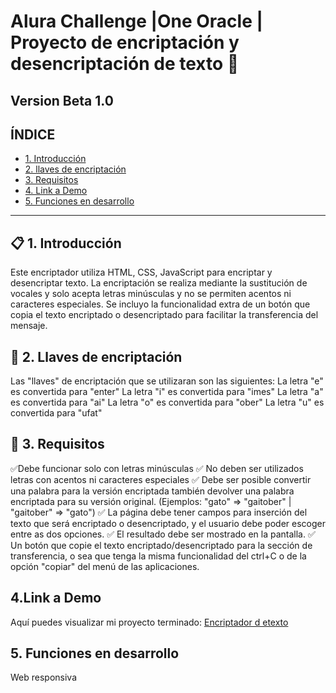 # Alura Challenge |One Oracle | Proyecto de encriptación y desencriptación de texto 🚀
## Version Beta 1.0

## **ÍNDICE**

* [1. Introducción](#)
* [2. llaves de encriptación](#)
* [3. Requisitos](#)
* [4. Link a Demo](#)
* [5. Funciones en desarrollo](*)

****

## 📋 1. Introducción

Este encriptador utiliza HTML, CSS, JavaScript para encriptar y desencriptar texto. La encriptación se realiza mediante la sustitución de vocales y solo acepta letras minúsculas y no se permiten acentos ni caracteres especiales.
Se incluyo la funcionalidad extra de un botón que copia el texto encriptado o desencriptado para facilitar la transferencia del mensaje.

## 🔑 2. Llaves de encriptación
Las "llaves" de encriptación que se utilizaran son las siguientes:
    La letra "e" es convertida para "enter"
    La letra "i" es convertida para "imes"
    La letra "a" es convertida para "ai"
    La letra "o" es convertida para "ober"
    La letra "u" es convertida para "ufat"
 
 ## 🧩 3. Requisitos
✅Debe funcionar solo con letras minúsculas
✅ No deben ser utilizados letras con acentos ni caracteres especiales
✅ Debe ser posible convertir una palabra para la versión encriptada también devolver una palabra encriptada para su versión original. (Ejemplos: "gato" => "gaitober" | "gaitober" => "gato")
✅ La página debe tener campos para inserción del texto que será encriptado o desencriptado, y el usuario debe poder escoger entre as dos opciones.
✅ El resultado debe ser mostrado en la pantalla.
✅ Un botón que copie el texto encriptado/desencriptado para la sección de transferencia, o sea que tenga la misma funcionalidad del ctrl+C o de la opción "copiar" del menú de las aplicaciones.
 
 ## 4.Link a Demo
 Aquí puedes visualizar mi proyecto terminado: [Encriptador d etexto](https://darling-lebkuchen-d45503.netlify.app/)

 ## 5. Funciones en desarrollo
 Web responsiva
